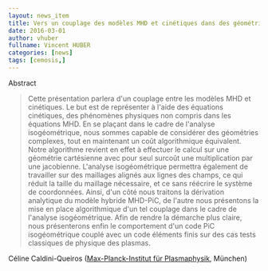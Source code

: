 ```yaml
---
layout: news_item
title: Vers un couplage des modèles MHD et cinétiques dans des géométries complexes.
date: 2016-03-01
author: vhuber
fullname: Vincent HUBER
categories: [news]
tags: [cemosis,]
---
```


Abstract

> Cette présentation parlera d'un couplage entre les modèles MHD et cinétiques. Le but est de représenter à l'aide des équations cinétiques, des phénomènes physiques non compris dans les équations MHD. En se plaçant dans le cadre de l'analyse isogéométrique, nous sommes capable de considérer des géométries complexes, tout en maintenant un coût algorithmique équivalent. Notre algorithme revient en effet à effectuer le calcul sur une géométrie cartésienne avec pour seul surcoût une multiplication par une jacobienne. L'analyse isogéométrique permettra également de travailler sur des maillages alignés aux lignes des champs, ce qui réduit la taille du maillage nécessaire, et ce sans réécrire le système de coordonnées. Ainsi, d'un côté nous traitons la dérivation analytique du modèle hybride MHD-PiC, de l'autre nous présentons la mise en place algorithmique d'un tel couplage dans le cadre de l'analyse isogéométrique. Afin de rendre la démarche plus claire, nous présenterons enfin le comportement d'un code PiC isogéométrique couplé avec un code éléments finis sur des cas tests classiques de physique des plasmas.

Céline Caldini-Queiros ([Max-Planck-Institut für Plasmaphysik](http://www.ipp.mpg.de/), München)
